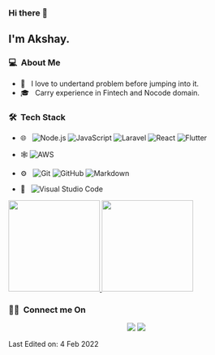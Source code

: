 
### Hi there 👋

<h2>I'm Akshay.</h2>

<h3> 💻 &nbsp;About Me </h3>

- 🤔 &nbsp; I love to undertand problem before jumping into it.
- 🎓 &nbsp; Carry experience in Fintech and Nocode domain.


<h3> 🛠 &nbsp;Tech Stack</h3>

- 🌐 &nbsp;
  ![Node.js](https://img.shields.io/badge/-Node.js-333333?style=flat&logo=node.js)
  ![JavaScript](https://img.shields.io/badge/-JavaScript-333333?style=flat&logo=javascript)
  ![Laravel](https://img.shields.io/badge/Laravel-PHP-brightgreen)
  ![React](https://img.shields.io/badge/-React-333333?style=flat&logo=react)
  ![Flutter](https://img.shields.io/badge/Flutter-Dart-blue)
  
- 🕸
  ![AWS](https://img.shields.io/badge/AWS-Cloud-orange)

- ⚙️ &nbsp;
  ![Git](https://img.shields.io/badge/-Git-333333?style=flat&logo=git)
  ![GitHub](https://img.shields.io/badge/-GitHub-333333?style=flat&logo=github)
  ![Markdown](https://img.shields.io/badge/-Markdown-333333?style=flat&logo=markdown)
- 🔧 &nbsp;
  ![Visual Studio Code](https://img.shields.io/badge/-Visual%20Studio%20Code-333333?style=flat&logo=visual-studio-code&logoColor=007ACC)


<p>
<a href="https://linkedin.com/in/akshaygalande">
  <img height="180em" src="https://github-readme-stats.vercel.app/api?username=mybytecode&show_icons=true&theme=radical" />
  <img height="180em" src="https://github-readme-stats-eight-theta.vercel.app/api/top-langs/?username=mybytecode&theme=radical&layout=compact&exclude_lang=java+r" />
</a>
</p>


<h3> 🤝🏻 &nbsp;Connect me On </h3>

<p align="center">
<a href="https://www.linkedin.com/in/akshaygalande"><img src="https://img.shields.io/badge/-Akshay%20Galande-0077B5?style=flat-square&logo=Linkedin&logoColor=white"/></a>
<a href="mailto:mybytecode@gamil.com"><img src="https://img.shields.io/badge/-mybytecode@gamil.com-D14836?style=flat-square&logo=Gmail&logoColor=white"/></a>


Last Edited on: 4 Feb 2022

